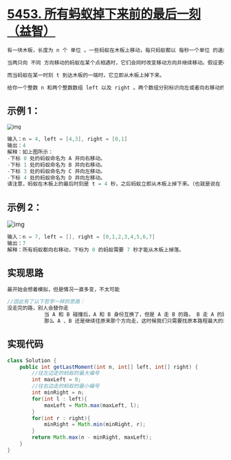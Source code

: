 # **[5453. 所有蚂蚁掉下来前的最后一刻（益智）](https://leetcode-cn.com/problems/last-moment-before-all-ants-fall-out-of-a-plank/)**

```java
有一块木板，长度为 n 个 单位 。一些蚂蚁在木板上移动，每只蚂蚁都以 每秒一个单位 的速度移动。其中，一部分蚂蚁向 左 移动，其他蚂蚁向 右 移动。

当两只向 不同 方向移动的蚂蚁在某个点相遇时，它们会同时改变移动方向并继续移动。假设更改方向不会花费任何额外时间。

而当蚂蚁在某一时刻 t 到达木板的一端时，它立即从木板上掉下来。

给你一个整数 n 和两个整数数组 left 以及 right 。两个数组分别标识向左或者向右移动的蚂蚁在 t = 0 时的位置。请你返回最后一只蚂蚁从木板上掉下来的时刻。
```



##  **示例 1：** 

 <img src="https://assets.leetcode.com/uploads/2020/06/17/ants.jpg" alt="img" style="zoom: 80%;" /> 

```java
输入：n = 4, left = [4,3], right = [0,1]
输出：4
解释：如上图所示：
-下标 0 处的蚂蚁命名为 A 并向右移动。
-下标 1 处的蚂蚁命名为 B 并向右移动。
-下标 3 处的蚂蚁命名为 C 并向左移动。
-下标 4 处的蚂蚁命名为 D 并向左移动。
请注意，蚂蚁在木板上的最后时刻是 t = 4 秒，之后蚂蚁立即从木板上掉下来。（也就是说在 t = 4.0000000001 时，木板上没有蚂蚁）。
```





##  **示例 2：** 

 ![img](https://assets.leetcode.com/uploads/2020/06/17/ants2.jpg) 

```java
输入：n = 7, left = [], right = [0,1,2,3,4,5,6,7]
输出：7
解释：所有蚂蚁都向右移动，下标为 0 的蚂蚁需要 7 秒才能从木板上掉落。
```





## 实现思路

```java
最开始会想着模拟，但是情况一直多变，不太可能

//因此有了以下哲学一样的思路：
没走完的路，别人会替你走
            当 A 和 B 碰撞后，A 和 B 身份互换了，但是 A 走 B 的路， B 走 A 的路，如果这时 把 A 当作 B，把 B 当作 A
            那么 A 、B 还是继续往原来那个方向走，这时候我们只需要找原本路程最大的就行了
```



## 实现代码

```java
class Solution {
    public int getLastMoment(int n, int[] left, int[] right) {
        //往左边走的蚂蚁的最大编号
        int maxLeft = 0;
        //往右边走的蚂蚁的最小编号
        int minRight = n;
        for(int l : left){
            maxLeft = Math.max(maxLeft, l);
        }
        for(int r : right){
            minRight = Math.min(minRight, r);
        }
        return Math.max(n - minRight, maxLeft);
    }
}
```


